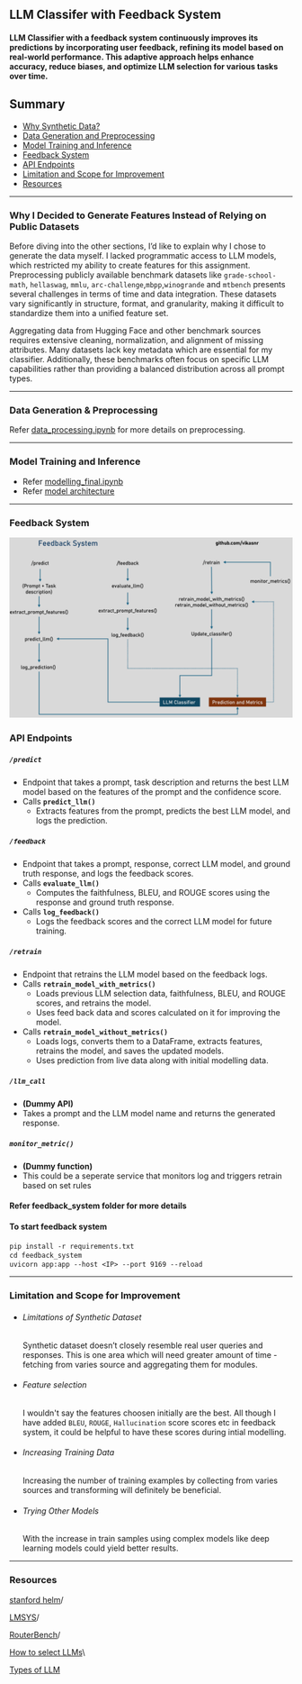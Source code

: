 ## LLM Classifer with Feedback System 
#### LLM Classifier with a feedback system continuously improves its predictions by incorporating user feedback, refining its model based on real-world performance. This adaptive approach helps enhance accuracy, reduce biases, and optimize LLM selection for various tasks over time.

## Summary

 - [Why Synthetic Data?](#Why-I-Decided-to-Generate-Features-Instead-of-Relying-on-Public-Datasets)
 - [Data Generation and Preprocessing](#Data-Generation-and-Preprocessing)
 - [Model Training and Inference ](#Model-Training-and-Inference)
 - [Feedback System](#Feedback-System)
 - [API Endpoints](#API-Endpoints)
 - [Limitation and Scope for Improvement](#Limitation-and-Scope-for-Improvement)
 - [Resources](#Resources)



------------------------------------

### Why I Decided to Generate Features Instead of Relying on Public Datasets


Before diving into the other sections, I’d like to explain why I chose to generate the data myself.
I lacked programmatic access to LLM models, which restricted my ability to create features for this assignment. Preprocessing publicly available benchmark datasets like ```grade-school-math```, ```hellaswag```, ```mmlu```, ```arc-challenge```,```mbpp```,```winogrande``` and ```mtbench``` presents several challenges in terms of time and data integration. These datasets vary significantly in structure, format, and granularity, making it difficult to standardize them into a unified feature set.  

Aggregating data from Hugging Face and other benchmark sources requires extensive cleaning, normalization, and alignment of missing attributes. Many datasets lack key metadata which are essential for my classifier. Additionally, these benchmarks often focus on specific LLM capabilities rather than providing a balanced distribution across all prompt types. 

-----------------------------


### Data Generation & Preprocessing

Refer [data_processing.ipynb](notebooks/data_preprocessing.ipynb) for more details on preprocessing.

-------------------------------------------------

### Model Training and Inference 

- Refer [modelling_final.ipynb](notebooks/modelling_final.ipynb)
- Refer [model architecture](notebooks/files/xgboost_arch.png)

--------------------------


### Feedback System

<img src="notebooks/files/feedback_system.png" width="760" class="center">



### API Endpoints

##### `/predict`
- Endpoint that takes a prompt, task description and returns the best LLM model based on the features of the prompt and the confidence score.
- Calls **`predict_llm()`**
  - Extracts features from the prompt, predicts the best LLM model, and logs the prediction.

##### `/feedback`
- Endpoint that takes a prompt, response, correct LLM model, and ground truth response, and logs the feedback scores.
- Calls **`evaluate_llm()`**  
  - Computes the faithfulness, BLEU, and ROUGE scores using the response and ground truth response.
- Calls **`log_feedback()`**  
  - Logs the feedback scores and the correct LLM model for future training.

##### `/retrain`
- Endpoint that retrains the LLM model based on the feedback logs.
- Calls **`retrain_model_with_metrics()`**  
  - Loads previous LLM selection data, faithfulness, BLEU, and ROUGE scores, and retrains the model.
  - Uses feed back data and scores calculated on it for improving the model.
- Calls **`retrain_model_without_metrics()`**  
  - Loads logs, converts them to a DataFrame, extracts features, retrains the model, and saves the updated models.
  - Uses prediction from live data along with initial modelling data.
  
##### `/llm_call`
- **(Dummy API)**
- Takes a prompt and the LLM model name and returns the generated response.

##### `monitor_metric()`
- **(Dummy function)**
- This could be a seperate service that monitors log and triggers retrain based on set rules

#### Refer feedback_system folder for more details

#### To start feedback system

```
pip install -r requirements.txt
cd feedback_system
uvicorn app:app --host <IP> --port 9169 --reload
```
-------------------------------------------------

### Limitation and Scope for Improvement

- ###### Limitations of Synthetic Dataset
    Synthetic dataset doesn’t closely resemble real user queries and responses. This is one area which will need greater amount of time - fetching from varies source and aggregating them for modules.
    
- ###### Feature selection
    I wouldn't say the features choosen initially are the best. All though I have added `BLEU`, `ROUGE`, `Hallucination` score scores etc in feedback system, it could be helpful to have these scores during intial modelling.

- ###### Increasing Training Data
    Increasing the number of training examples by collecting from varies sources and transforming will definitely be beneficial.
  
- ###### Trying Other Models
    With the increase in train samples using complex models like deep learning models could yield better results.

-------------------------------------------------


### Resources

[stanford helm](https://crfm.stanford.edu/helm/)/

[LMSYS](https://huggingface.co/spaces/lmarena-ai/chatbot-arena-leaderboard)/

[RouterBench](https://github.com/withmartian/routerbench)/

[How to select LLMs](https://www.datacamp.com/tutorial/llm-classification-how-to-select-the-best-llm-for-your-application)\

[Types of LLM](https://labelyourdata.com/articles/types-of-llms)











